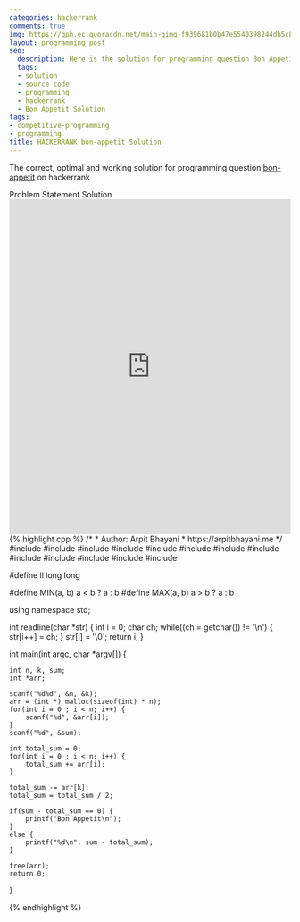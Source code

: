 ```yaml
---
categories: hackerrank
comments: true
img: https://qph.ec.quoracdn.net/main-qimg-f939681b0b47e5540398244db5c8966f?convert_to_webp=true
layout: programming_post
seo:
  description: Here is the solution for programming question Bon Appetit on hackerrank
  tags:
  - solution
  - source code
  - programming
  - hackerrank
  - Bon Appetit Solution
tags:
- competitive-programming
- programming
title: HACKERRANK bon-appetit Solution
---
```

The correct, optimal and working solution for programming question [bon-appetit](https://www.hackerrank.com/challenges/bon-appetit) on hackerrank

<div class="ui secondary pointing large menu">
  <a class="grey item" data-tab="problem-statement">
    Problem Statement
  </a>
  <a class="active item grey" data-tab="solution">
    Solution
  </a>
</div>
<div class="ui bottom attached tab" data-tab="problem-statement">
    <iframe src="https://www.hackerrank.com/challenges/bon-appetit" width="100%" height="600px" style="overflow: scroll; border: none;"></iframe>
</div>
<div class="ui bottom attached active tab" data-tab="solution">
{% highlight cpp %}
/*
 *  Author: Arpit Bhayani
 *  https://arpitbhayani.me
 */
#include <cmath>
#include <cstdio>
#include <cstdlib>
#include <climits>
#include <deque>
#include <iostream>
#include <list>
#include <limits>
#include <map>
#include <queue>
#include <set>
#include <stack>
#include <vector>

#define ll long long

#define MIN(a, b) a < b ? a : b
#define MAX(a, b) a > b ? a : b

using namespace std;

int readline(char *str) {
    int i = 0;
    char ch;
    while((ch = getchar()) != '\n') {
        str[i++] = ch;
    }
    str[i] = '\0';
    return i;
}

int main(int argc, char *argv[]) {

    int n, k, sum;
    int *arr;

    scanf("%d%d", &n, &k);
    arr = (int *) malloc(sizeof(int) * n);
    for(int i = 0 ; i < n; i++) {
        scanf("%d", &arr[i]);
    }
    scanf("%d", &sum);

    int total_sum = 0;
    for(int i = 0 ; i < n; i++) {
        total_sum += arr[i];
    }

    total_sum -= arr[k];
    total_sum = total_sum / 2;

    if(sum - total_sum == 0) {
        printf("Bon Appetit\n");
    }
    else {
        printf("%d\n", sum - total_sum);
    }

    free(arr);
    return 0;
}

{% endhighlight %}
</div>
